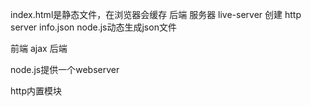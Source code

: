 index.html是静态文件，在浏览器会缓存
后端 服务器 live-server 创建 http server
info.json node.js动态生成json文件

前端 ajax 后端

node.js提供一个webserver

http内置模块